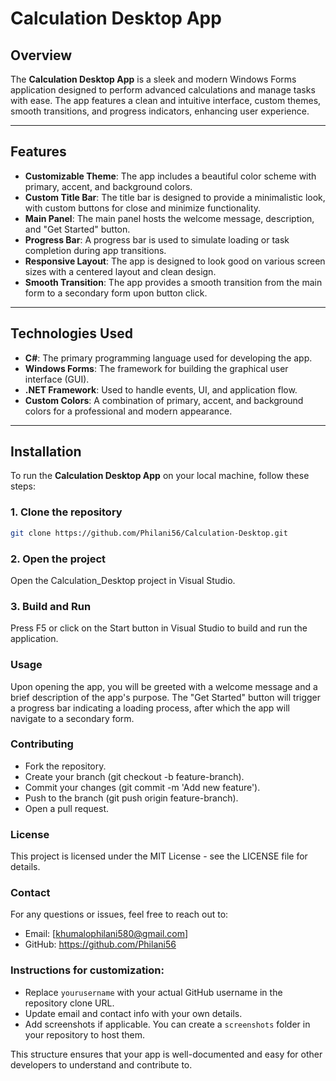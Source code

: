 # Calculation Desktop App

## Overview

The **Calculation Desktop App** is a sleek and modern Windows Forms application designed to perform advanced calculations and manage tasks with ease. The app features a clean and intuitive interface, custom themes, smooth transitions, and progress indicators, enhancing user experience.

---

## Features

- **Customizable Theme**: The app includes a beautiful color scheme with primary, accent, and background colors.
- **Custom Title Bar**: The title bar is designed to provide a minimalistic look, with custom buttons for close and minimize functionality.
- **Main Panel**: The main panel hosts the welcome message, description, and "Get Started" button.
- **Progress Bar**: A progress bar is used to simulate loading or task completion during app transitions.
- **Responsive Layout**: The app is designed to look good on various screen sizes with a centered layout and clean design.
- **Smooth Transition**: The app provides a smooth transition from the main form to a secondary form upon button click.

---

## Technologies Used

- **C#**: The primary programming language used for developing the app.
- **Windows Forms**: The framework for building the graphical user interface (GUI).
- **.NET Framework**: Used to handle events, UI, and application flow.
- **Custom Colors**: A combination of primary, accent, and background colors for a professional and modern appearance.

---

## Installation

To run the **Calculation Desktop App** on your local machine, follow these steps:

### 1. Clone the repository
```bash
git clone https://github.com/Philani56/Calculation-Desktop.git
```

### 2. Open the project
Open the Calculation_Desktop project in Visual Studio.

### 3. Build and Run
Press F5 or click on the Start button in Visual Studio to build and run the application.

### Usage
Upon opening the app, you will be greeted with a welcome message and a brief description of the app's purpose. The "Get Started" button will trigger a progress bar indicating a loading process, after which the app will navigate to a secondary form.

### Contributing

- Fork the repository.
- Create your branch (git checkout -b feature-branch).
- Commit your changes (git commit -m 'Add new feature').
- Push to the branch (git push origin feature-branch).
- Open a pull request.

### License
This project is licensed under the MIT License - see the LICENSE file for details.

### Contact
For any questions or issues, feel free to reach out to:

- Email: [khumalophilani580@gmail.com]
- GitHub: https://github.com/Philani56


### Instructions for customization:
- Replace `yourusername` with your actual GitHub username in the repository clone URL.
- Update email and contact info with your own details.
- Add screenshots if applicable. You can create a `screenshots` folder in your repository to host them.

This structure ensures that your app is well-documented and easy for other developers to understand and contribute to.
